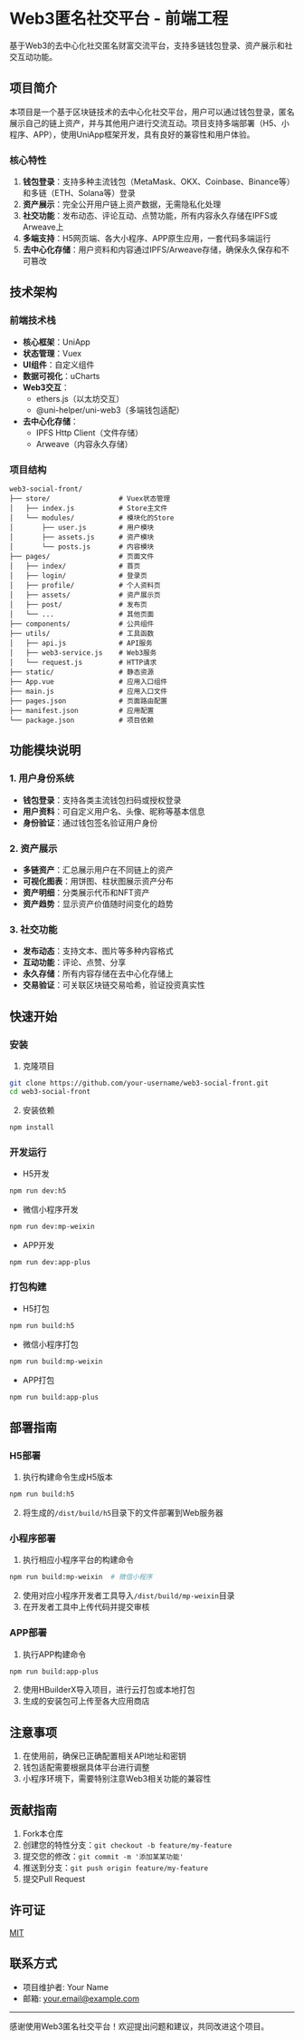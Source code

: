 # Web3匿名社交平台 - 前端工程

基于Web3的去中心化社交匿名财富交流平台，支持多链钱包登录、资产展示和社交互动功能。

## 项目简介

本项目是一个基于区块链技术的去中心化社交平台，用户可以通过钱包登录，匿名展示自己的链上资产，并与其他用户进行交流互动。项目支持多端部署（H5、小程序、APP），使用UniApp框架开发，具有良好的兼容性和用户体验。

### 核心特性

1. **钱包登录**：支持多种主流钱包（MetaMask、OKX、Coinbase、Binance等）和多链（ETH、Solana等）登录
2. **资产展示**：完全公开用户链上资产数据，无需隐私化处理
3. **社交功能**：发布动态、评论互动、点赞功能，所有内容永久存储在IPFS或Arweave上
4. **多端支持**：H5网页端、各大小程序、APP原生应用，一套代码多端运行
5. **去中心化存储**：用户资料和内容通过IPFS/Arweave存储，确保永久保存和不可篡改

## 技术架构

### 前端技术栈

- **核心框架**：UniApp
- **状态管理**：Vuex
- **UI组件**：自定义组件
- **数据可视化**：uCharts
- **Web3交互**：
  - ethers.js（以太坊交互）
  - @uni-helper/uni-web3（多端钱包适配）
- **去中心化存储**：
  - IPFS Http Client（文件存储）
  - Arweave（内容永久存储）

### 项目结构

```
web3-social-front/
├── store/                 # Vuex状态管理
│   ├── index.js           # Store主文件
│   └── modules/           # 模块化的Store
│       ├── user.js        # 用户模块
│       ├── assets.js      # 资产模块
│       └── posts.js       # 内容模块
├── pages/                 # 页面文件
│   ├── index/             # 首页
│   ├── login/             # 登录页
│   ├── profile/           # 个人资料页
│   ├── assets/            # 资产展示页
│   ├── post/              # 发布页
│   └── ...                # 其他页面
├── components/            # 公共组件
├── utils/                 # 工具函数
│   ├── api.js             # API服务
│   ├── web3-service.js    # Web3服务
│   └── request.js         # HTTP请求
├── static/                # 静态资源
├── App.vue                # 应用入口组件
├── main.js                # 应用入口文件
├── pages.json             # 页面路由配置
├── manifest.json          # 应用配置
└── package.json           # 项目依赖
```

## 功能模块说明

### 1. 用户身份系统

- **钱包登录**：支持各类主流钱包扫码或授权登录
- **用户资料**：可自定义用户名、头像、昵称等基本信息
- **身份验证**：通过钱包签名验证用户身份

### 2. 资产展示

- **多链资产**：汇总展示用户在不同链上的资产
- **可视化图表**：用饼图、柱状图展示资产分布
- **资产明细**：分类展示代币和NFT资产
- **资产趋势**：显示资产价值随时间变化的趋势

### 3. 社交功能

- **发布动态**：支持文本、图片等多种内容格式
- **互动功能**：评论、点赞、分享
- **永久存储**：所有内容存储在去中心化存储上
- **交易验证**：可关联区块链交易哈希，验证投资真实性

## 快速开始

### 安装

1. 克隆项目
```bash
git clone https://github.com/your-username/web3-social-front.git
cd web3-social-front
```

2. 安装依赖
```bash
npm install
```

### 开发运行

- H5开发
```bash
npm run dev:h5
```

- 微信小程序开发
```bash
npm run dev:mp-weixin
```

- APP开发
```bash
npm run dev:app-plus
```

### 打包构建

- H5打包
```bash
npm run build:h5
```

- 微信小程序打包
```bash
npm run build:mp-weixin
```

- APP打包
```bash
npm run build:app-plus
```

## 部署指南

### H5部署

1. 执行构建命令生成H5版本
```bash
npm run build:h5
```

2. 将生成的`/dist/build/h5`目录下的文件部署到Web服务器

### 小程序部署

1. 执行相应小程序平台的构建命令
```bash
npm run build:mp-weixin  # 微信小程序
```

2. 使用对应小程序开发者工具导入`/dist/build/mp-weixin`目录
3. 在开发者工具中上传代码并提交审核

### APP部署

1. 执行APP构建命令
```bash
npm run build:app-plus
```

2. 使用HBuilderX导入项目，进行云打包或本地打包
3. 生成的安装包可上传至各大应用商店

## 注意事项

1. 在使用前，确保已正确配置相关API地址和密钥
2. 钱包适配需要根据具体平台进行调整
3. 小程序环境下，需要特别注意Web3相关功能的兼容性

## 贡献指南

1. Fork本仓库
2. 创建您的特性分支：`git checkout -b feature/my-feature`
3. 提交您的修改：`git commit -m '添加某某功能'`
4. 推送到分支：`git push origin feature/my-feature`
5. 提交Pull Request

## 许可证

[MIT](LICENSE)

## 联系方式

- 项目维护者: Your Name
- 邮箱: your.email@example.com

---

感谢使用Web3匿名社交平台！欢迎提出问题和建议，共同改进这个项目。 